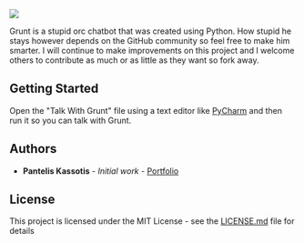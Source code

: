![](https://i.imgur.com/M3lIUkN.png)

Grunt is a stupid orc chatbot that was created using Python. How stupid he stays however depends on the GitHub community so feel free to make him smarter. I will continue to make improvements on this project and I welcome others to contribute as much or as little as they want so fork away.
 

## Getting Started
Open the "Talk With Grunt" file using a text editor like [PyCharm](https://www.jetbrains.com/pycharm/download) and then run it so you can talk with Grunt.

## Authors

* **Pantelis Kassotis** - *Initial work* - [Portfolio](https://panteliskassotis.com/)

## License

This project is licensed under the MIT License - see the [LICENSE.md](LICENSE.md) file for details
